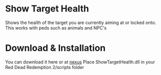 # Show Target Health
Shows the health of the target you are currently aiming at or locked onto. This works with peds such as animals and NPC's

# Download & Installation
You can download it here or at [nexus](https://www.nexusmods.com/reddeadredemption2/mods/883)
Place ShowTargetHealth.dll in your Red Dead Redemption 2/scripts folder
